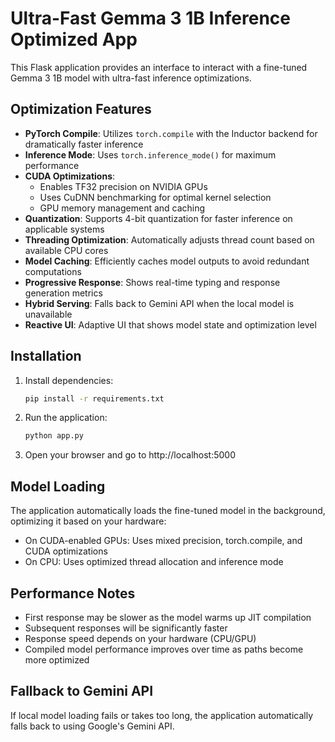 # Ultra-Fast Gemma 3 1B Inference Optimized App

This Flask application provides an interface to interact with a fine-tuned Gemma 3 1B model with ultra-fast inference optimizations.

## Optimization Features

- **PyTorch Compile**: Utilizes `torch.compile` with the Inductor backend for dramatically faster inference
- **Inference Mode**: Uses `torch.inference_mode()` for maximum performance
- **CUDA Optimizations**: 
  - Enables TF32 precision on NVIDIA GPUs
  - Uses CuDNN benchmarking for optimal kernel selection
  - GPU memory management and caching
- **Quantization**: Supports 4-bit quantization for faster inference on applicable systems
- **Threading Optimization**: Automatically adjusts thread count based on available CPU cores
- **Model Caching**: Efficiently caches model outputs to avoid redundant computations
- **Progressive Response**: Shows real-time typing and response generation metrics
- **Hybrid Serving**: Falls back to Gemini API when the local model is unavailable
- **Reactive UI**: Adaptive UI that shows model state and optimization level

## Installation

1. Install dependencies:
   ```bash
   pip install -r requirements.txt
   ```

2. Run the application:
   ```bash
   python app.py
   ```

3. Open your browser and go to http://localhost:5000

## Model Loading

The application automatically loads the fine-tuned model in the background, optimizing it based on your hardware:

- On CUDA-enabled GPUs: Uses mixed precision, torch.compile, and CUDA optimizations
- On CPU: Uses optimized thread allocation and inference mode

## Performance Notes

- First response may be slower as the model warms up JIT compilation
- Subsequent responses will be significantly faster
- Response speed depends on your hardware (CPU/GPU)
- Compiled model performance improves over time as paths become more optimized

## Fallback to Gemini API

If local model loading fails or takes too long, the application automatically falls back to using Google's Gemini API. 